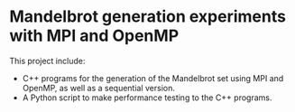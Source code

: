 # Mandelbrot generation experiments with MPI and OpenMP

This project include:
- C++ programs for the generation of the Mandelbrot set using MPI and OpenMP, as well as a sequential version.
- A Python script to make performance testing to the C++ programs.
